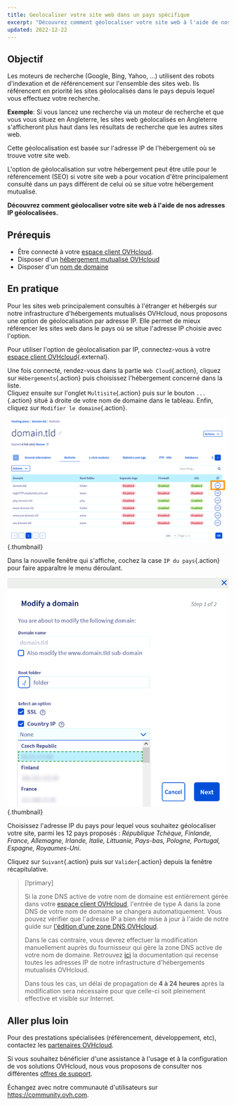 ```yaml
---
title: Geolocaliser votre site web dans un pays spécifique
excerpt: "Découvrez comment géolocaliser votre site web à l'aide de nos adresses IP géolocalisées"
updated: 2022-12-22
---
```


 
## Objectif

Les moteurs de recherche (Google, Bing, Yahoo, ...) utilisent des robots d'indexation et de référencement sur l'ensemble des sites web. Ils référencent en priorité les sites géolocalisés dans le pays depuis lequel vous effectuez votre recherche.

**Exemple**: Si vous lancez une recherche via un moteur de recherche et que vous vous situez en Angleterre, les sites web géolocalisés en Angleterre s'afficheront plus haut dans les résultats de recherche que les autres sites web.

Cette géolocalisation est basée sur l'adresse IP de l'hébergement où se trouve votre site web.

L'option de géolocalisation sur votre hébergement peut être utile pour le référencement (SEO) si votre site web a pour vocation d'être principalement consulté dans un pays différent de celui où se situe votre hébergement mutualisé.

**Découvrez comment géolocaliser votre site web à l'aide de nos adresses IP géolocalisées.**

## Prérequis

- Être connecté à votre [espace client OVHcloud](/links/manager).
- Disposer d'un [hébergement mutualisé OVHcloud](/links/web/hosting)
- Disposer d'un [nom de domaine](https://www.ovhcloud.com/fr/domains/)

## En pratique

Pour les sites web principalement consultés à l'étranger et hébergés sur notre infrastructure d'hébergements mutualisés OVHcloud, nous proposons une option de géolocalisation par adresse IP. Elle permet de mieux référencer les sites web dans le pays où se situe l'adresse IP choisie avec l'option.

Pour utiliser l'option de géolocalisation par IP, connectez-vous à votre [espace client OVHcloud](/links/manager){.external}.

Une fois connecté, rendez-vous dans la partie `Web Cloud`{.action}, cliquez sur `Hébergements`{.action} puis choisissez l'hébergement concerné dans la liste.<br>
Cliquez ensuite sur l'onglet `Multisite`{.action} puis sur le bouton `...`{.action} situé à droite de votre nom de domaine dans le tableau. Enfin, cliquez sur `Modifier le domaine`{.action}.

![hosting multisites](images/modify-a-domain.png){.thumbnail}

Dans la nouvelle fenêtre qui s'affiche, cochez la case `IP du pays`{.action} pour faire apparaître le menu déroulant.

![geolocation option](images/country-ip-selection.png){.thumbnail}

Choisissez l'adresse IP du pays pour lequel vous souhaitez géolocaliser votre site, parmi les 12 pays proposés : *République Tchèque, Finlande, France, Allemagne, Irlande, Italie, Littuanie, Pays-bas, Pologne, Portugal, Espagne, Royaumes-Uni*.

Cliquez sur `Suivant`{.action} puis sur `Valider`{.action} depuis la fenêtre récapitulative.

>[!primary]
>
> Si la zone DNS active de votre nom de domaine est entièrement gérée dans votre [espace client OVHcloud](/links/manager), l'entrée de type A dans la zone DNS de votre nom de domaine se changera automatiquement. Vous pouvez vérifier que l'adresse IP a bien été mise à jour à l'aide de notre guide sur [l'édition d'une zone DNS OVHcloud](/pages/web_cloud/domains/dns_zone_edit).
>
> Dans le cas contraire, vous devrez effectuer la modification manuellement auprès du fournisseur qui gère la zone DNS active de votre nom de domaine. Retrouvez [ici](/pages/web_cloud/web_hosting/clusters_and_shared_hosting_IP) la documentation qui recense toutes les adresses IP de notre infrastructure d'hébergements mutualisés OVHcloud.
>
> Dans tous les cas, un délai de propagation de **4 à 24 heures** après la modification sera nécessaire pour que celle-ci soit pleinement effective et visible sur Internet.
>

## Aller plus loin

Pour des prestations spécialisées (référencement, développement, etc), contactez les [partenaires OVHcloud](/links/partner).

Si vous souhaitez bénéficier d'une assistance à l'usage et à la configuration de vos solutions OVHcloud, nous vous proposons de consulter nos différentes [offres de support](/links/support).

Échangez avec notre communauté d'utilisateurs sur <https://community.ovh.com>.